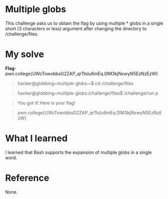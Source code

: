 # Multiple globs
This challenge asks us to obtain the flag by using multiple * globs in a single short (3 characters or less) argument after changing the directory to /challenge/files.
# My solve
**Flag**-pwn.college{UWcTowobbsG2ZAP_qrTtsIu6mEq.0lM3kjNxwyN5EzNzEzW}

>hacker@globbing~multiple-globs:~$ cd /challenge/files

>hacker@globbing~multiple-globs:/challenge/files$ /challenge/run *p*

>You got it! Here is your flag!

>pwn.college{UWcTowobbsG2ZAP_qrTtsIu6mEq.0lM3kjNxwyN5EzNzEzW}

# What I learned 
I learned that Bash supports the expansion of multiple globs in a single word.
# Reference
None.
